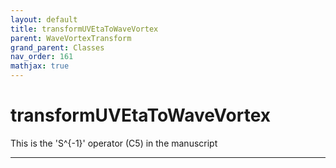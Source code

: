 ```yaml
---
layout: default
title: transformUVEtaToWaveVortex
parent: WaveVortexTransform
grand_parent: Classes
nav_order: 161
mathjax: true
---
```


#  transformUVEtaToWaveVortex

This is the 'S^{-1}' operator (C5) in the manuscript


---

